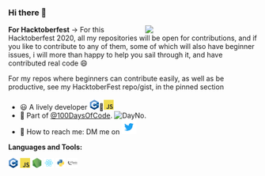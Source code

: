 ### Hi there 👋

<span>
  <img align="right" width="45%" src="https://github-contribution-stats.vercel.app/api/?username=AdityaGupta150">
</span>

<!--   <img align="right" width="60%" src="https://github-readme-stats.vercel.app/api?username=adityagupta150&show_icons=true&count_private=true&theme=dracula&hide=stars&hide_credits=false&show_credits=true" /> -->

**For Hacktoberfest** -> For this Hacktoberfest 2020, all my repositories will be open for contributions, and if you like to contribute to any of them, some of which will also have beginner issues, i will more than happy to help you sail through it, and have contributed real code :smile:

For my repos where beginners can contribute easily, as well as be productive, see my HacktoberFest repo/gist, in the pinned section


<p style="color:blue;font-size:18px;">


- 😃 A lively developer     <img height="20" src="https://raw.githubusercontent.com/github/explore/80688e429a7d4ef2fca1e82350fe8e3517d3494d/topics/cpp/cpp.png">🤝<img height="20" src="https://raw.githubusercontent.com/github/explore/80688e429a7d4ef2fca1e82350fe8e3517d3494d/topics/javascript/javascript.png">
- :100: Part of [@100DaysOfCode](https://github.com/AdityaGupta150/100DaysOfCode).  ![DayNo.](http://adig15.herokuapp.com/util/whatDayIsIt)
- 💬 How to reach me: DM me on <a href="https://twitter.com/AdityaGupta150">  <img alt="AdityaGupta150 | Twitter" width="30px" src="https://raw.githubusercontent.com/AdityaGupta150/AdityaGupta150/master/assets/Twitter_Logo_Blue.svg" />
</a>


**Languages and Tools:**  

<code><img height="20" src="https://raw.githubusercontent.com/github/explore/80688e429a7d4ef2fca1e82350fe8e3517d3494d/topics/cpp/cpp.png"></code>
<code><img height="20" src="https://raw.githubusercontent.com/github/explore/80688e429a7d4ef2fca1e82350fe8e3517d3494d/topics/javascript/javascript.png"></code>
<code><img height="20" src="https://raw.githubusercontent.com/github/explore/80688e429a7d4ef2fca1e82350fe8e3517d3494d/topics/nodejs/nodejs.png"></code>
<code><img height="20" src="https://raw.githubusercontent.com/github/explore/80688e429a7d4ef2fca1e82350fe8e3517d3494d/topics/react/react.png"></code>
<code><img height="20" src="https://raw.githubusercontent.com/github/explore/80688e429a7d4ef2fca1e82350fe8e3517d3494d/topics/python/python.png"></code>
<code><img height="20" src="https://raw.githubusercontent.com/github/explore/80688e429a7d4ef2fca1e82350fe8e3517d3494d/topics/flask/flask.png"></code>

</p>

